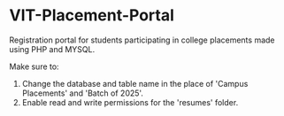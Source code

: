# VIT-Placement-Portal
Registration portal for students participating in college placements made using PHP and MYSQL.

Make sure to:
1. Change the database and table name in the place of 'Campus Placements' and 'Batch of 2025'.
2. Enable read and write permissions for the 'resumes' folder. 
